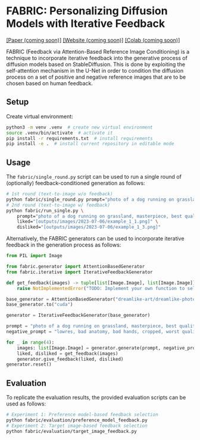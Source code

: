 # FABRIC: Personalizing Diffusion Models with Iterative Feedback

[[Paper (coming soon)]]() [[Website (coming soon)]]() [[Colab (coming soon)]]()

FABRIC (Feedback via Attention-Based Reference Image Conditioning) is a technique to incorporate iterative feedback into the generative process of diffusion models based on StableDiffusion.
This is done by exploiting the self-attention mechanism in the U-Net in order to condition the diffusion process on a set of positive and negative reference images that are to be chosen based on human feedback.


## Setup

Create virtual environment:
```bash
python3 -m venv .venv  # create new virtual environment
source .venv/bin/activate  # activate it
pip install -r requirements.txt  # install requirements
pip install -e .  # install current repository in editable mode
```

## Usage

The `fabric/single_round.py` script can be used to run a single round of (optionally) feedback-conditioned generation as follows:
```bash
# 1st round (text-to-image w/o feedback)
python fabric/single_round.py prompt="photo of a dog running on grassland, masterpiece, best quality, fine details"
# 2nd round (text-to-image w/ feedback)
python fabric/run_single.py \
    prompt="photo of a dog running on grassland, masterpiece, best quality, fine details" \
    liked="[outputs/images/2023-07-06/example_1_1.png]" \
    disliked="[outputs/images/2023-07-06/example_1_3.png]"
```

Alternatively, the FABRIC generators can be used to incorporate iterative feedback in the generation process as follows:
```python
from PIL import Image

from fabric.generator import AttentionBasedGenerator
from fabric.iterative import IterativeFeedbackGenerator

def get_feedback(images) -> tuple[list[Image.Image], list[Image.Image]]:
    raise NotImplementedError("TODO: Implement your own function to select positive and negative feedback")

base_generator = AttentionBasedGenerator("dreamlike-art/dreamlike-photoreal-2.0", torch_dtype=torch.float16)
base_generator.to("cuda")

generator = IterativeFeedbackGenerator(base_generator)

prompt = "photo of a dog running on grassland, masterpiece, best quality, fine details"
negative_prompt = "lowres, bad anatomy, bad hands, cropped, worst quality"

for _ in range(4):
    images: list[Image.Image] = generator.generate(prompt, negative_prompt=negative_prompt)
    liked, disliked = get_feedback(images)
    generator.give_feedback(liked, disliked)
generator.reset()
```

## Evaluation

To replicate the evaluation results, the provided evaluation scripts can be used as follows:
```bash
# Experiment 1: Preference model-based feedback selection
python fabric/evaluation/preference_model_feedback.py
# Experiment 2: Target image-based feedback selection
python fabric/evaluation/target_image_feedback.py
```
